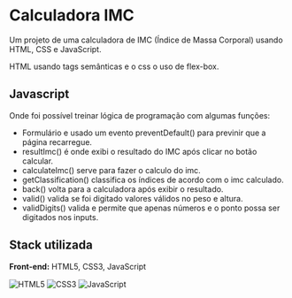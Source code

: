# Calculadora IMC

Um projeto de uma calculadora de IMC (Índice de Massa Corporal) usando HTML, CSS e JavaScript. 

HTML usando tags semânticas e o css o uso de flex-box.

## Javascript

Onde foi possível treinar lógica de programação com algumas funções:

- Formulário e usado um evento preventDefault() para previnir que a página recarregue.
- resultImc() é onde exibi o resultado do IMC após clicar no botão calcular.
- calculateImc() serve para fazer o calculo do imc.
- getClassification() classifica os índices de acordo com o imc calculado.
- back() volta para a calculadora após exibir o resultado.
- valid() valida se foi digitado valores válidos no peso e altura. 
- validDigits() valida e permite que apenas números e o ponto possa ser digitados nos inputs.


## Stack utilizada
 <strong>Front-end:</strong> HTML5, CSS3, JavaScript
 
<div style="display: inline-block;">
  <img align="center" alt="HTML5" src ="https://img.shields.io/badge/HTML5-E34F26?style=for-the-badge&logo=html5&logoColor=white">
  <img align="center" alt="CSS3" src ="https://img.shields.io/badge/CSS3-1572B6?style=for-the-badge&logo=css3&logoColor=white">
  <img align="center" alt="JavaScript" src ="https://img.shields.io/badge/JavaScript-F7DF1E?style=for-the-badge&logo=javascript&logoColor=black">
</div>
